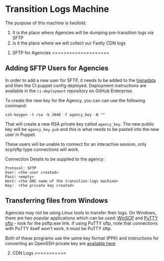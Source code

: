 Transition Logs Machine
=======================

The purpose of this machine is twofold:

1. It is the place where Agencies will be dumping pre-transition logs via SFTP
2. Is it the place where we will collect our Fastly CDN logs

1) SFTP for Agencies
====================

Adding SFTP Users for Agencies
------------------------------

In order to add a new user for SFTP, it needs to be added to the
[hieradata](https://github.com/alphagov/ci-puppet/blob/master/hieradata/role.transition-logs.yaml)
and then the CI puppet config deployed. Deployment instructions are available in the `ci-deployment`
repository on GitHub Enterprise.

To create the new key for the Agency, you can can use the following command:

    ssh-keygen -t rsa -b 2048 -f agency_key -N ""

That will create a new RSA private key called `agency_key`. The new public key will be `agency_key.pub`
and this is what needs to be pasted into the new user in Puppet.

These users will be unable to connect for an interactive session, only scp/sftp type connections will work.

Connection Details to be supplied to the agency:

    Protocol: SFTP
    User: <the user created>
    Pass: <empty>
    Host: <the DNS name of the transition-logs machine>
    Key:  <the private key created>

Transferring files from Windows
-------------------------------

Agencies may not be using Linux tools to transfer their logs. On Windows, there are two popular applications which can be used: [WinSCP](http://winscp.net/) and [PuTTY sftp](http://www.chiark.greenend.org.uk/~sgtatham/putty/download.html) - look for the psftp.exe link. If using PuTTY sftp, note that connections with PuTTY itself won't work, it must be PuTTY sftp.

Both of these programs use the same key format (PPK) and instructions for converting an OpenSSH private key are [available here](http://meinit.nl/using-your-openssh-private-key-in-putty)

2) CDN Logs
===========

